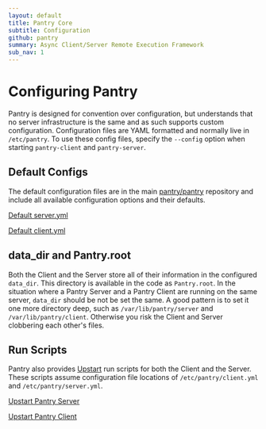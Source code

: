 ```yaml
---
layout: default
title: Pantry Core
subtitle: Configuration
github: pantry
summary: Async Client/Server Remote Execution Framework
sub_nav: 1
---
```


# Configuring Pantry

Pantry is designed for convention over configuration, but understands that no server infrastructure is the same and as such supports custom configuration. Configuration files are YAML formatted and normally live in `/etc/pantry`. To use these config files, specify the `--config` option when starting `pantry-client` and `pantry-server`.

## Default Configs

The default configuration files are in the main [pantry/pantry](https://github.com/pantry/pantry) repository and include all available configuration options and their defaults.

[Default server.yml](https://github.com/pantry/pantry/blob/master/dist/server.yml)

[Default client.yml](https://github.com/pantry/pantry/blob/master/dist/client.yml)

## data_dir and Pantry.root

Both the Client and the Server store all of their information in the configured `data_dir`. This directory is available in the code as `Pantry.root`. In the situation where a Pantry Server and a Pantry Client are running on the same server, `data_dir` should be not be set the same. A good pattern is to set it one more directory deep, such as `/var/lib/pantry/server` and `/var/lib/pantry/client`. Otherwise you risk the Client and Server clobbering each other's files.

## Run Scripts

Pantry also provides [Upstart](http://upstart.ubuntu.com/) run scripts for both the Client and the Server. These scripts assume configuration file locations of `/etc/pantry/client.yml` and `/etc/pantry/server.yml`.

[Upstart Pantry Server](https://github.com/pantry/pantry/blob/master/dist/upstart/pantry-server.conf)

[Upstart Pantry Client](https://github.com/pantry/pantry/blob/master/dist/upstart/pantry-client.conf)
